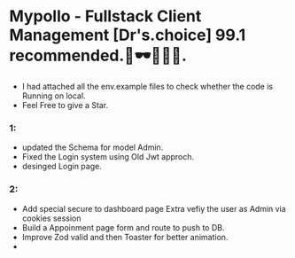 # Mypollo - Fullstack Client Management [Dr's.choice] 99.1 recommended.🧔🕶💎🥼🥽.


- I had attached all the env.example files to check whether the code is Running on local.
- Feel Free to give a Star.

### 1:
- updated the Schema for model Admin.
- Fixed the Login system using Old Jwt approch.
- desinged Login page.

### 2:
- Add special secure to dashboard page Extra vefiy the user as Admin via cookies session
- Build a Appoinment page form and route to push to DB.
- Improve Zod valid and then Toaster for better animation.
- 
